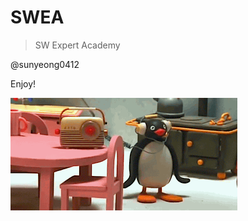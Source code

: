  # SWEA

> SW Expert Academy

@sunyeong0412

Enjoy!

![image-20220121030502782](README.assets/image-20220121030502782.png)